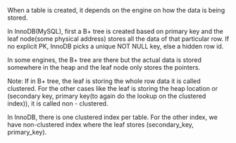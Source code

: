 When a table is created, it depends on the engine on how the data is being stored.

In InnoDB(MySQL), first a B+ tree is created based on primary key and the leaf node(some physical address) stores all the data of that particular row. If no explicit PK, InnoDB picks a unique NOT NULL key, else a hidden row id.

In some engines, the B+ tree are there but the actual data is stored somewhere in the heap and the leaf node only stores the pointers.

Note: If in B+ tree, the leaf is storing the whole row data it is called clustered. 
For the other cases like the leaf is storing the heap location or (secondary key, primary key(to again do the lookup on the clustered index)), it is called non - clustered.


In InnoDB, there is one clustered index per table. For the other index, we have non-clustered index where the leaf stores (secondary_key, primary_key).



